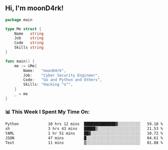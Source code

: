<h2> Hi, I'm moonD4rk!</h2>

```go
package main

type Me struct {
	Name   string
	Job    string
	Code   string
	Skills string
}

func main() {
	me := &Me{
		Name:   "moonD4rk",
		Job:    "Cyber Security Engineer",
		Code:   "Go and Python and Others",
		Skills: "Hacking ^o^",
	}
	_ = me
}
```

<h3>📊 This Week I Spent My Time On:</h3>
<!-- <img align='right' src="https://github-readme-stats.vercel.app/api?username=moond4rk&show_icons=true&theme=radical", width="300" height="150"> -->

<!--START_SECTION:waka-->

```txt
Python             10 hrs 12 mins  ██████████████▓░░░░░░░░░░   59.18 %
sh                 3 hrs 43 mins   █████▒░░░░░░░░░░░░░░░░░░░   21.53 %
YAML               1 hr 51 mins    ██▓░░░░░░░░░░░░░░░░░░░░░░   10.72 %
JSON               47 mins         █░░░░░░░░░░░░░░░░░░░░░░░░   04.61 %
Text               11 mins         ▒░░░░░░░░░░░░░░░░░░░░░░░░   01.08 %
```

<!--END_SECTION:waka-->

